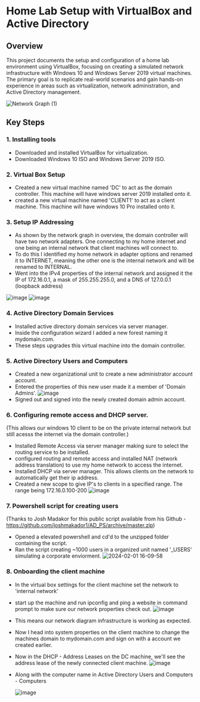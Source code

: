 # Home Lab Setup with VirtualBox and Active Directory

## Overview

This project documents the setup and configuration of a home lab environment using VirtualBox, focusing on creating a simulated network infrastructure with Windows 10 and Windows Server 2019 virtual machines. The primary goal is to replicate real-world scenarios and gain hands-on experience in areas such as virtualization, network administration, and Active Directory management.

![Network Graph (1)](https://github.com/RHammam1/Virtual-Home-Lab/assets/56901837/f6b74eb4-c07c-4266-bf89-16bcc18cf88d)

## Key Steps

### 1. Installing tools

- Downloaded and installed VirtualBox for virtualization.
- Downloaded Windows 10 ISO and Windows Server 2019 ISO.

### 2. Virtual Box Setup

- Created a new virtual machine named 'DC' to act as the domain controller. This machine will have windows server 2019 installed onto it. 
- created a new virtual machine named 'CLIENT1' to act as a client machine. This machine will have windows 10 Pro installed onto it.

### 3. Setup IP Addressing

- As shown by the network graph in overview, the domain controller will have two network adapters. One connecting to my home internet and one being an internal network that client machines will connect to. 
- To do this I identified my home network in adapter options and renamed it to INTERNET, meaning the other one is the internal network and will be renamed to INTERNAL.
- Went into the IPv4 properties of the internal network and assigned it the IP of 172.16.0.1, a mask of 255.255.255.0, and a DNS of 127.0.0.1 (loopback address)
  
![image](https://github.com/RHammam1/Virtual-Home-Lab/assets/56901837/18b3b5b9-1ba7-40de-9e4c-1e6299a742f2) ![image](https://github.com/RHammam1/Virtual-Home-Lab/assets/56901837/89f719ca-55fb-4b6a-a2cb-a99e7b29f33d)

### 4. Active Directory Domain Services
- Installed active directory domain services via server manager.
- Inside the configuration wizard I added a new forest naming it mydomain.com.
- These steps upgrades this virtual machine into the domain controller. 

### 5. Active Directory Users and Computers
- Created a new organizational unit to create a new administrator account account.
- Entered the properties of this new user made it a member of 'Domain Admins'.  ![image](https://github.com/RHammam1/Virtual-Home-Lab/assets/56901837/256f38da-171f-4640-9037-b5b00ead83e3)
- Signed out and signed into the newly created domain admin account.

### 6. Configuring remote access and DHCP server. 
(This allows our windows 10 client to be on the private internal network but still acesss the internet via the domain controller.) 

- Installed Remote Access via server manager making sure to select the routing service to be installed.
- configured routing and remote access and installed NAT (network address translation) to use my home network to access the internet.
- Installed DHCP via server manager. This allows clients on the network to automatically get their ip address.
- Created a new scope to give IP's to clients in a specified range. The range being 172.16.0.100-200 ![image](https://github.com/RHammam1/Virtual-Home-Lab/assets/56901837/14ae2e32-aac9-4ed6-9d98-8c7bc0eb6396)


### 7. Powershell script for creating users
(Thanks to Josh Madakor for this public script available from his Github - https://github.com/joshmakador1/AD_PS/archive/master.zip)
- Opened a elevated powershell and cd'd to the unzipped folder containing the script.
- Ran the script creating ~1000 users in a organized unit named '_USERS' simulating a corporate enviorment.
![2024-02-01 16-09-58](https://github.com/RHammam1/Virtual-Home-Lab/assets/56901837/bf256077-968d-435a-bd2c-a1f00b595322)

### 8. Onboarding the client machine
- In the virtual box settings for the client machine set the network to 'internal network'
- start up the machine and run ipconfig and ping a website in command prompt to make sure our network properties check out. ![image](https://github.com/RHammam1/Virtual-Home-Lab/assets/56901837/41d6cb11-2ae1-4ab2-9ce5-768a406ee1d7)
- This means our network diagram infrastructure is working as expected. 
- Now I head into system properties on the client machine to change the machines domain to mydomain.com and sign on with a account we created earlier.
- Now in the DHCP - Address Leases on the DC machine, we'll see the address lease of the newly connected client machine. ![image](https://github.com/RHammam1/Virtual-Home-Lab/assets/56901837/5d80278f-9115-4114-bf59-f9e0fb3d40b0)
  
- Along with the computer name in Active Directory Users and Computers - Computers

   ![image](https://github.com/RHammam1/Virtual-Home-Lab/assets/56901837/b0ae8430-9ff0-498b-b386-ef7aa0586a0a)



